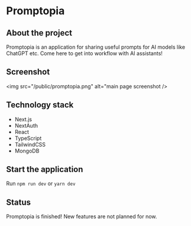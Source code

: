 # Promptopia 

## About the project 

Promptopia is an application for sharing useful prompts for AI models like ChatGPT etc. Come here to get into workflow with AI assistants! 

## Screenshot 

<img src="/public/promptopia.png" alt="main page screenshot />

## Technology stack

- Next.js
- NextAuth 
- React 
- TypeScript
- TailwindCSS  
- MongoDB 

## Start the application

Run `npm run dev` or `yarn dev`

## Status

Promptopia is finished! New features are not planned for now. 
